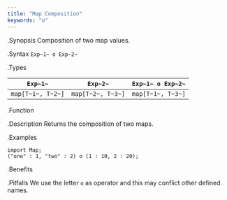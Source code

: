 ```yaml
---
title: "Map Composition"
keywords: "o"
---
```


.Synopsis
Composition of two map values.

.Syntax
`Exp~1~ o Exp~2~`

.Types

|`Exp~1~`            | `Exp~2~`           | `Exp~1~ o Exp~2~`  |
| --- | --- | --- |
| `map[T~1~, T~2~]` | `map[T~2~, T~3~]` | `map[T~1~, T~3~]`  |


.Function

.Description
Returns the composition of two maps.

.Examples
```rascal-shell
import Map;
("one" : 1, "two" : 2) o (1 : 10, 2 : 20);
```

.Benefits

.Pitfalls
We use the letter `o` as operator and this may conflict other defined names.
